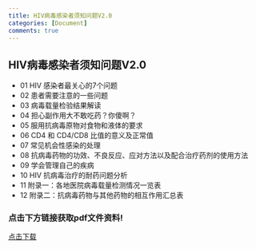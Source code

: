 ```yaml
---
title: HIV病毒感染者须知问题V2.0
categories: [Document]
comments: true
---
```


## HIV病毒感染者须知问题V2.0

- 01 HIV 感染者最关心的7个问题
- 02 患者需要注意的一些问题
- 03 病毒载量检验结果解读
- 04 担心副作用大不敢吃药？你傻啊？
- 05 服用抗病毒原物对食物和液体的要求
- 06 CD4 和 CD4/CD8 比值的意义及正常值
- 07 常见机会性感染的处理
- 08 抗病毒药物的功效、不良反应、应对方法以及配合治疗药剂的使用方法
- 09 学会管理自己的疾病
- 10 HIV 抗病毒治疗的耐药问题分析
- 11 附录一：各地医院病毒载量检测情况一览表
- 12 附录二：抗病毒药物与其他药物的相互作用汇总表

### 点击下方链接获取pdf文件资料!

[点击下载](https://docs.zoho.com.cn/file/u90kz7854d59a50204370a52644c21997a2e5)
